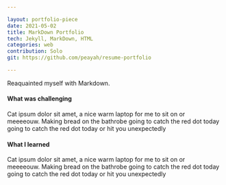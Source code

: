 ```yaml
---

layout: portfolio-piece
date: 2021-05-02
title: MarkDown Portfolio
tech: Jekyll, MarkDown, HTML
categories: web
contribution: Solo
git: https://github.com/peayah/resume-portfolio

---
```


Reaquainted myself with Markdown.

#### What was challenging
Cat ipsum dolor sit amet, a nice warm laptop for me to sit on or meeeeouw. Making bread on the bathrobe going to catch the red dot today going to catch the red dot today or hit you unexpectedly

#### What I learned
Cat ipsum dolor sit amet, a nice warm laptop for me to sit on or meeeeouw. Making bread on the bathrobe going to catch the red dot today going to catch the red dot today or hit you unexpectedly

